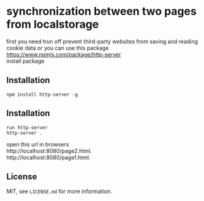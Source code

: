 # synchronization between two pages from localstorage

first you need trun off prevent third-party websites from saving and reading cookie data or you can use this package</br> https://www.npmjs.com/package/http-server</br>
install package</br>

## Installation
```
npm install http-server -g
```

## Installation
```
run http-server
http-server .
```

open this url in browsers</br>
http://localhost:8080/page2.html.</br>
http://localhost:8080/page1.html.</br>

## License

MIT, see `LICENSE.md` for more information.
